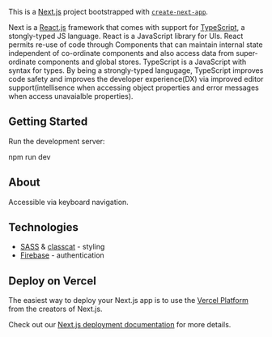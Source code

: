 This is a [Next.js](https://nextjs.org/) project bootstrapped with [`create-next-app`](https://github.com/vercel/next.js/tree/canary/packages/create-next-app).

Next is a [React.js](https://reactjs.org) framework that comes with support for [TypeScript](https://www.typescriptlang.org), a stongly-typed JS language. React is a JavaScript library for UIs. React permits re-use of code through Components that can maintain internal state independent of co-ordinate components and also access data from super-ordinate components and global stores. TypeScript is a JavaScript with syntax for types. By being a strongly-typed langugage, TypeScript improves code safety and improves the developer experience(DX) via improved editor support(intellisence when accessing object properties and error messages when access unavaialble properties).

## Getting Started

Run the development server:

npm run dev

## About

Accessible via keyboard navigation.

## Technologies

- [SASS](https://sass-lang.com) & [classcat](https://www.npmjs.com/package/classcat) - styling
- [Firebase](https://firebase.google.com) - authentication

## Deploy on Vercel

The easiest way to deploy your Next.js app is to use the [Vercel Platform](https://vercel.com/new?utm_medium=default-template&filter=next.js&utm_source=create-next-app&utm_campaign=create-next-app-readme) from the creators of Next.js.

Check out our [Next.js deployment documentation](https://nextjs.org/docs/deployment) for more details.
